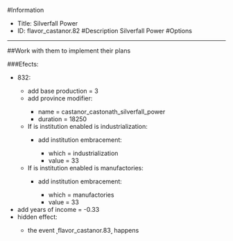 #Information
 - Title: Silverfall Power
 - ID: flavor_castanor.82
#Description
Silverfall Power
#Options

___
##Work with them to implement their plans

###Efects:<ul><li>832:</li><ul><li>add base production = 3</li><li>add province modifier:</li><ul><li>name = castanor_castonath_silverfall_power</li><li>duration = 18250</li></ul><li>If is institution enabled is industrialization:</li><ul><li>add institution embracement:</li><ul><li>which = industrialization</li><li>value = 33</li></ul></ul><li>If is institution enabled is manufactories:</li><ul><li>add institution embracement:</li><ul><li>which = manufactories</li><li>value = 33</li></ul></ul></ul><li>add years of income = -0.33</li><li>hidden effect:</li><ul><li>the event ˻flavor_castanor.83˼ happens</li></ul></ul>
